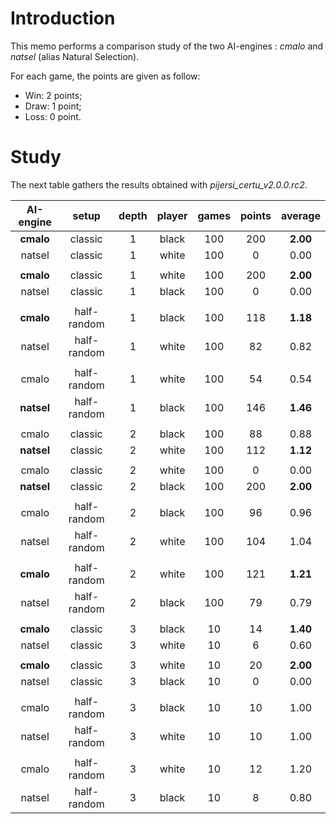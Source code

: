 # Introduction

This memo performs a comparison study of the two AI-engines : *cmalo* and *natsel* (alias Natural Selection).

For each game, the points are given as follow:

- Win: 2 points;
- Draw: 1 point;
- Loss: 0 point.

# Study

The next table gathers the results obtained with *pijersi_certu_v2.0.0.rc2*.

| AI-engine  |    setup    | depth | player | games | points | average  |
| :--------: | :---------: | :---: | :----: | :---: | :----: | :------: |
| **cmalo**  |   classic   |   1   | black  |  100  |  200   | **2.00** |
|   natsel   |   classic   |   1   | white  |  100  |   0    |   0.00   |
|            |             |       |        |       |        |          |
| **cmalo**  |   classic   |   1   | white  |  100  |  200   | **2.00** |
|   natsel   |   classic   |   1   | black  |  100  |   0    |   0.00   |
|            |             |       |        |       |        |          |
| **cmalo**  | half-random |   1   | black  |  100  |  118   | **1.18** |
|   natsel   | half-random |   1   | white  |  100  |   82   |   0.82   |
|            |             |       |        |       |        |          |
|   cmalo    | half-random |   1   | white  |  100  |   54   |   0.54   |
| **natsel** | half-random |   1   | black  |  100  |  146   | **1.46** |
|            |             |       |        |       |        |          |
|   cmalo    |   classic   |   2   | black  |  100  |   88   |   0.88   |
| **natsel** |   classic   |   2   | white  |  100  |  112   | **1.12** |
|            |             |       |        |       |        |          |
|   cmalo    |   classic   |   2   | white  |  100  |   0    |   0.00   |
| **natsel** |   classic   |   2   | black  |  100  |  200   | **2.00** |
|            |             |       |        |       |        |          |
|   cmalo    | half-random |   2   | black  |  100  |   96   |   0.96   |
|   natsel   | half-random |   2   | white  |  100  |  104   |   1.04   |
|            |             |       |        |       |        |          |
| **cmalo**  | half-random |   2   | white  |  100  |  121   | **1.21** |
|   natsel   | half-random |   2   | black  |  100  |   79   |   0.79   |
|            |             |       |        |       |        |          |
| **cmalo**  |   classic   |   3   | black  |  10   |   14   | **1.40** |
|   natsel   |   classic   |   3   | white  |  10   |   6    |   0.60   |
|            |             |       |        |       |        |          |
| **cmalo**  |   classic   |   3   | white  |  10   |   20   | **2.00** |
|   natsel   |   classic   |   3   | black  |  10   |   0    |   0.00   |
|            |             |       |        |       |        |          |
|   cmalo    | half-random |   3   | black  |  10   |   10   |   1.00   |
|   natsel   | half-random |   3   | white  |  10   |   10   |   1.00   |
|            |             |       |        |       |        |          |
|   cmalo    | half-random |   3   | white  |  10   |   12   |   1.20   |
|   natsel   | half-random |   3   | black  |  10   |   8    |   0.80   |

